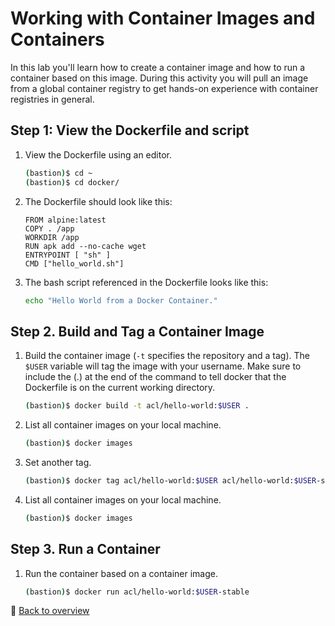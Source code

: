 # Working with Container Images and Containers

In this lab you'll learn how to create a container image and how to run a container based on this image. During this activity you will pull an image from a global container registry to get hands-on experience with container registries in general.

## Step 1: View the Dockerfile and script

1. View the Dockerfile using an editor.

    ```bash
    (bastion)$ cd ~
    (bastion)$ cd docker/
    ```

1. The Dockerfile should look like this:

    ```docker
    FROM alpine:latest
    COPY . /app
    WORKDIR /app
    RUN apk add --no-cache wget
    ENTRYPOINT [ "sh" ]
    CMD ["hello_world.sh"]
    ```

1. The bash script referenced in the Dockerfile looks like this:

    ```bash
    echo "Hello World from a Docker Container."
    ```

## Step 2. Build and Tag a Container Image

1. Build the container image (`-t` specifies the repository and a tag). The `$USER` variable will tag the image with your username. Make sure to include the (.) at the end of the command to tell docker that the Dockerfile is on the current working directory.

    ```bash
    (bastion)$ docker build -t acl/hello-world:$USER .
    ```

1. List all container images on your local machine.

    ```bash
    (bastion)$ docker images
    ```

1. Set another tag.

    ```bash
    (bastion)$ docker tag acl/hello-world:$USER acl/hello-world:$USER-stable
    ```

1. List all container images on your local machine.

    ```bash
    (bastion)$ docker images
    ```

## Step 3. Run a Container

1. Run the container based on a container image.

    ```bash
    (bastion)$ docker run acl/hello-world:$USER-stable
    ```

:arrow_up_small: [Back to overview](../README.md)